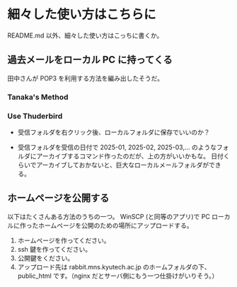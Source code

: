 # 細々した使い方はこちらに

README.md 以外、細々した使い方はこっちに書くか。

## 過去メールをローカル PC に持ってくる

田中さんが POP3 を利用する方法を編み出したそうだ。

### Tanaka's Method


### Use Thuderbird

* 受信フォルダを右クリック後、ローカルフォルダに保存でいいのか？

* 受信フォルダを受信の日付で 2025-01, 2025-02, 2025-03,... のようなフォルダにアーカイブするコマンド作ったのだが、上の方がいいかもな。
日付くらいでアーカイブしておかないと、巨大なローカルメールフォルダができる。

## ホームページを公開する

以下はたくさんある方法のうちの一つ。
WinSCP (と同等のアプリ)で
PC ローカルに作ったホームページを公開のための場所にアップロードする。


1. ホームページを作ってください。
1. ssh 鍵を作ってください。
1. 公開鍵をください。
1. アップロード先は rabbit.mns.kyutech.ac.jp のホームフォルダの下、
  public_html です。（nginx だとサーバ側にもう一つ仕掛けがいりそう。）
